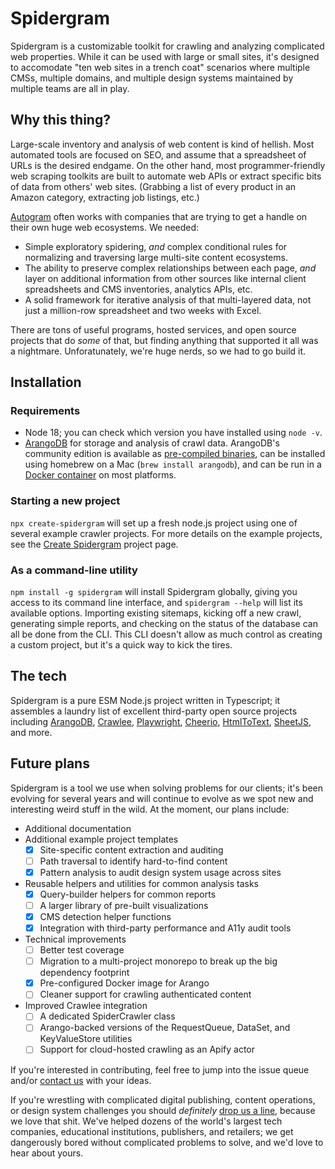 # Spidergram

Spidergram is a customizable toolkit for crawling and analyzing complicated web properties. While it can be used with large or small sites, it's designed to accomodate "ten web sites in a trench coat" scenarios where multiple CMSs, multiple domains, and multiple design systems maintained by multiple teams are all in play.

## Why this thing?

Large-scale inventory and analysis of web content is kind of hellish. Most automated tools are focused on SEO, and assume that a spreadsheet of URLs is the desired endgame. On the other hand, most programmer-friendly web scraping toolkits are built to automate web APIs or extract specific bits of data from others' web sites. (Grabbing a list of every product in an Amazon category, extracting job listings, etc.)

[Autogram](https://autogram.is) often works with companies that are trying to get a handle on their own huge web ecosystems. We needed:

- Simple exploratory spidering, *and* complex conditional rules for normalizing and traversing large multi-site content ecosystems.
- The ability to preserve complex relationships between each page, *and* layer on additional information from other sources like internal client spreadsheets and CMS inventories, analytics APIs, etc.
- A solid framework for iterative analysis of that multi-layered data, not just a million-row spreadsheet and two weeks with Excel.

There are tons of useful programs, hosted services, and open source projects that do *some* of that, but finding anything that supported it all was a nightmare. Unforatunately, we're huge nerds, so we had to go build it.

## Installation

### Requirements

- Node 18; you can check which version you have installed using `node -v`.
- [ArangoDB](https://www.arangodb.com/) for storage and analysis of crawl data. ArangoDB's community edition is available as [pre-compiled binaries](https://www.arangodb.com/download-major/), can be installed using homebrew on a Mac (`brew install arangodb`), and can be run in a [Docker container](https://hub.docker.com/_/arangodb) on most platforms.

### Starting a new project

`npx create-spidergram` will set up a fresh node.js project using one of several example crawler projects. For more details on the example projects, see the [Create Spidergram](https://github.com/autogram-is/create-spidergram) project page.

### As a command-line utility

`npm install -g spidergram` will install Spidergram globally, giving you access to its command line interface, and `spidergram --help` will list its available options. Importing existing sitemaps, kicking off a new crawl, generating simple reports, and checking on the status of the database can all be done from the CLI. This CLI doesn't allow as much control as creating a custom project, but it's a quick way to kick the tires.


## The tech

Spidergram is a pure ESM Node.js project written in Typescript; it assembles a laundry list of excellent third-party open source projects including [ArangoDB](https://www.arangodb.com), [Crawlee](https://crawlee.dev), [Playwright](https://playwright.dev), [Cheerio](https://cheerio.js.org), [HtmlToText](https://github.com/html-to-text/node-html-to-text), [SheetJS](https://sheetjs.com), and more.

## Future plans

Spidergram is a tool we use when solving problems for our clients; it's been evolving for several years and will continue to evolve as we spot new and interesting weird stuff in the wild. At the moment, our plans include:

- Additional documentation
- Additional example project templates
  - [x] Site-specific content extraction and auditing
  - [ ] Path traversal to identify hard-to-find content
  - [x] Pattern analysis to audit design system usage across sites
- Reusable helpers and utilities for common analysis tasks
  - [x] Query-builder helpers for common reports
  - [ ] A larger library of pre-built visualizations
  - [x] CMS detection helper functions
  - [x] Integration with third-party performance and A11y audit tools
- Technical improvements
  - [ ] Better test coverage
  - [ ] Migration to a multi-project monorepo to break up the big dependency footprint
  - [x] Pre-configured Docker image for Arango
  - [ ] Cleaner support for crawling authenticated content
- Improved Crawlee integration
  - [ ] A dedicated SpiderCrawler class
  - [ ] Arango-backed versions of the RequestQueue, DataSet, and KeyValueStore utilities
  - [ ] Support for cloud-hosted crawling as an Apify actor

If you're interested in contributing, feel free to jump into the issue queue and/or [contact us](https://autogram.is) with your ideas.

If you're wrestling with complicated digital publishing, content operations, or design system challenges you should *definitely* [drop us a line](https://autogram.is/listening/), because we love that shit. We've helped dozens of the world's largest tech companies, educational institutions, publishers, and retailers; we get dangerously bored without complicated problems to solve, and we'd love to hear about yours.
